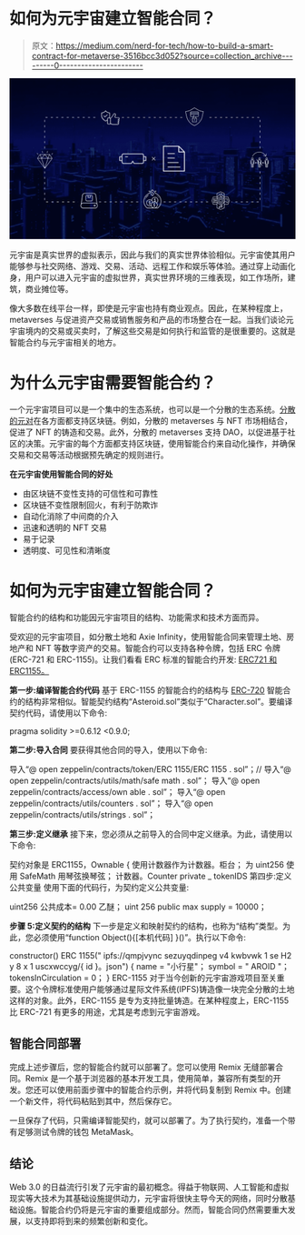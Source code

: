# 如何为元宇宙建立智能合同？

> 原文：<https://medium.com/nerd-for-tech/how-to-build-a-smart-contract-for-metaverse-3516bcc3d052?source=collection_archive---------0----------------------->

![](img/a60b1856e4df68bbc1e410335fbd319c.png)

元宇宙是真实世界的虚拟表示，因此与我们的真实世界体验相似。元宇宙使其用户能够参与社交网络、游戏、交易、活动、远程工作和娱乐等体验。通过穿上动画化身，用户可以进入元宇宙的虚拟世界，真实世界环境的三维表现，如工作场所，建筑，商业摊位等。

像大多数在线平台一样，即使是元宇宙也持有商业观点。因此，在某种程度上，metaverses 与促进资产交易或销售服务和产品的市场整合在一起。当我们谈论元宇宙境内的交易或买卖时，了解这些交易是如何执行和监管的是很重要的。这就是智能合约与元宇宙相关的地方。

# 为什么元宇宙需要智能合约？

一个元宇宙项目可以是一个集中的生态系统，也可以是一个分散的生态系统。[分散的元对](https://www.leewayhertz.com/metaverse/decentralized-platform-development/)在各方面都支持区块链。例如，分散的 metaverses 与 NFT 市场相结合，促进了 NFT 的铸造和交易。此外，分散的 metaverses 支持 DAO，以促进基于社区的决策。元宇宙的每个方面都支持区块链，使用智能合约来自动化操作，并确保交易和交易等活动根据预先确定的规则进行。

**在元宇宙使用智能合同的好处**

*   由区块链不变性支持的可信性和可靠性
*   区块链不变性限制回火，有利于防欺诈
*   自动化消除了中间商的介入
*   迅速和透明的 NFT 交易
*   易于记录
*   透明度、可见性和清晰度

# 如何为元宇宙建立智能合同？

智能合约的结构和功能因元宇宙项目的结构、功能需求和技术方面而异。

受欢迎的元宇宙项目，如分散土地和 Axie Infinity，使用智能合同来管理土地、房地产和 NFT 等数字资产的交易。智能合约可以支持各种令牌，包括 ERC 令牌(ERC-721 和 ERC-1155)。让我们看看 ERC 标准的智能合约开发: [ERC721 和 ERC1155。](https://www.leewayhertz.com/erc-20-vs-erc-721-vs-erc-1155/)

**第一步:编译智能合约代码**
基于 ERC-1155 的智能合约的结构与 [ERC-720](https://www.leewayhertz.com/create-erc-721-token/) 智能合约的结构非常相似。智能契约结构“Asteroid.sol”类似于“Character.sol”。要编译契约代码，请使用以下命令:

pragma solidity >=0.6.12 <0.9.0;

**第二步:导入合同**
要获得其他合同的导入，使用以下命令:

导入“@ open zeppelin/contracts/token/ERC 1155/ERC 1155 . sol”；//
导入“@ open zeppelin/contracts/utils/math/safe math . sol”；
导入“@ open zeppelin/contracts/access/own able . sol”；
导入“@ open zeppelin/contracts/utils/counters . sol”；
导入“@ open zeppelin/contracts/utils/strings . sol”；

**第三步:定义继承**
接下来，您必须从之前导入的合同中定义继承。为此，请使用以下命令:

契约对象是 ERC1155，Ownable {
使用计数器作为计数器。柜台；
为 uint256 使用 SafeMath
用琴弦换琴弦；
计数器。Counter private _ tokenIDS
第四步:定义公共变量
使用下面的代码行，为契约定义公共变量:

uint256 公共成本= 0.00 乙醚；
uint 256 public max supply = 10000；

**步骤 5:定义契约的结构**
下一步是定义和映射契约的结构，也称为“结构”类型。为此，您必须使用“function Object(){[本机代码] }()”。执行以下命令:

constructor()
ERC 1155(" ipfs://qmpjvync sezuyqdinpeg v4 kwbvwk 1 se H2 y 8 x 1 uscxwccyg/{ id }。json")
{
name = "小行星"；
symbol = " AROID "；
tokensInCirculation = 0；
}
ERC-1155 对于当今创新的元宇宙游戏项目至关重要。这个令牌标准使用户能够通过星际文件系统(IPFS)铸造像一块完全分散的土地这样的对象。此外，ERC-1155 是专为支持批量铸造。在某种程度上，ERC-1155 比 ERC-721 有更多的用途，尤其是考虑到元宇宙游戏。

## 智能合同部署

完成上述步骤后，您的智能合约就可以部署了。您可以使用 Remix 无缝部署合同。Remix 是一个基于浏览器的基本开发工具，使用简单，兼容所有类型的开发。您还可以使用前面步骤中的智能合约示例，并将代码复制到 Remix 中。创建一个新文件，将代码粘贴到其中，然后保存它。

一旦保存了代码，只需编译智能契约，就可以部署了。为了执行契约，准备一个带有足够测试令牌的钱包 MetaMask。

## **结论**

Web 3.0 的日益流行引发了元宇宙的最初概念。得益于物联网、人工智能和虚拟现实等大技术为其基础设施提供动力，元宇宙将很快主导今天的网络，同时分散基础设施。智能合约仍将是元宇宙的重要组成部分。然而，智能合同仍然需要重大发展，以支持即将到来的频繁创新和变化。